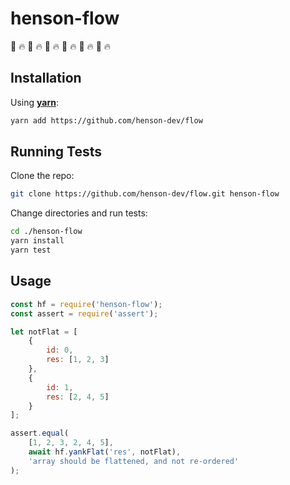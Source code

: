 # henson-flow

:poop: :fire: :poop: :fire: :poop: :fire: :poop: :fire: :poop: :fire: :poop: :fire:

## Installation

Using **[yarn](https://yarnpkg.com/en/)**:
```bash
yarn add https://github.com/henson-dev/flow
```

## Running Tests

Clone the repo:
```bash
git clone https://github.com/henson-dev/flow.git henson-flow
```

Change directories and run tests:
```bash
cd ./henson-flow
yarn install
yarn test
```

## Usage
```javascript
const hf = require('henson-flow');
const assert = require('assert');

let notFlat = [
    {
        id: 0, 
        res: [1, 2, 3]
    }, 
    {
        id: 1, 
        res: [2, 4, 5]
    }
];

assert.equal(
    [1, 2, 3, 2, 4, 5], 
    await hf.yankFlat('res', notFlat),
    'array should be flattened, and not re-ordered'
);
```
